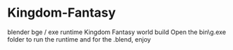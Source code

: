 # Kingdom-Fantasy
blender bge / exe runtime Kingdom Fantasy world build
Open the bin\g.exe folder to run the runtime and for the .blend, enjoy
